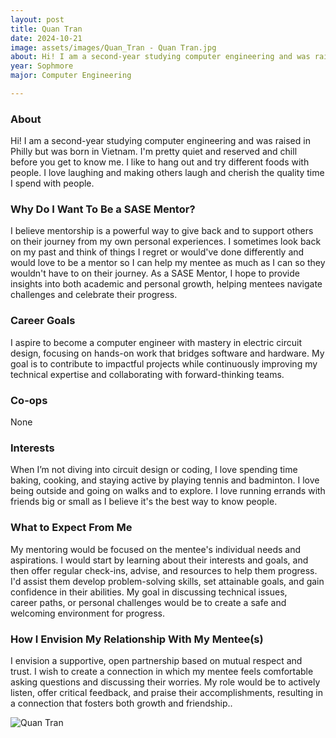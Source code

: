 ```yaml
---
layout: post
title: Quan Tran 
date: 2024-10-21
image: assets/images/Quan_Tran - Quan Tran.jpg
about: Hi! I am a second-year studying computer engineering and was raised in Philly but was born in Vietnam. I'm pretty quiet and reserved and chill before you get to know me. I like to hang out and try different foods with people. I love laughing and making others laugh and cherish the quality time I spend with people.
year: Sophmore
major: Computer Engineering 

---
```


### About

Hi! I am a second-year studying computer engineering and was raised in Philly but was born in Vietnam. I'm pretty quiet and reserved and chill before you get to know me. I like to hang out and try different foods with people. I love laughing and making others laugh and cherish the quality time I spend with people.

### Why Do I Want To Be a SASE Mentor?

I believe mentorship is a powerful way to give back and to support others on their journey from my own personal experiences. I sometimes look back on my past and think of things I regret or would've done differently and would love to be a mentor so I can help my mentee as much as I can so they wouldn't have to on their journey. As a SASE Mentor, I hope to provide insights into both academic and personal growth, helping mentees navigate challenges and celebrate their progress.

### Career Goals

I aspire to become a computer engineer with mastery in electric circuit design, focusing on hands-on work that bridges software and hardware. My goal is to contribute to impactful projects while continuously improving my technical expertise and collaborating with forward-thinking teams.

### Co-ops

None

### Interests

 When I’m not diving into circuit design or coding, I love spending time baking, cooking, and staying active by playing tennis and badminton. I love being outside and going on walks and to explore. I love running errands with friends big or small as I believe it's the best way to know people. 

### What to Expect From Me

My mentoring would be focused on the mentee's individual needs and aspirations. I would start by learning about their interests and goals, and then offer regular check-ins, advise, and resources to help them progress. I'd assist them develop problem-solving skills, set attainable goals, and gain confidence in their abilities. My goal in discussing technical issues, career paths, or personal challenges would be to create a safe and welcoming environment for progress.

### How I Envision My Relationship With My Mentee(s) 

I envision a supportive, open partnership based on mutual respect and trust. I wish to create a connection in which my mentee feels comfortable asking questions and discussing their worries. My role would be to actively listen, offer critical feedback, and praise their accomplishments, resulting in a connection that fosters both growth and friendship..

<div class="text-center my-5">
    <img src="https://sase-drexel.github.io/mentorship-2024/assets/images/Quan_Tran - Quan Tran.jpg" alt="Quan Tran" class="rounded post-img" />
</div>
